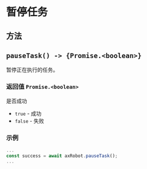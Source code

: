 # 暂停任务

## 方法

## `pauseTask() -> {Promise.<boolean>}`

暂停正在执行的任务。

### 返回值 `Promise.<boolean>`

是否成功

* `true` - 成功
* `false` - 失败

### 示例

```javascript
...
const success = await axRobot.pauseTask();
...
```



